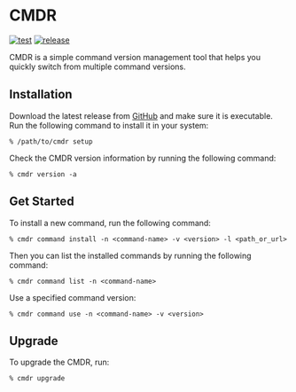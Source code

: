 # CMDR
[![test](https://github.com/MrLYC/cmdr/actions/workflows/unittest.yml/badge.svg)](https://github.com/MrLYC/cmdr/actions/workflows/unittest.yml) [![release](https://github.com/MrLYC/cmdr/actions/workflows/main.yml/badge.svg)](https://github.com/MrLYC/cmdr/actions/workflows/main.yml)

CMDR is a simple command version management tool that helps you quickly switch from multiple command versions.

## Installation
Download the latest release from [GitHub](https://github.com/MrLYC/cmdr/releases) and make sure it is executable.
Run the following command to install it in your system:
```shell
% /path/to/cmdr setup
```

Check the CMDR version information by running the following command:
```shell
% cmdr version -a
```

## Get Started
To install a new command, run the following command:
```shell
% cmdr command install -n <command-name> -v <version> -l <path_or_url>
```

Then you can list the installed commands by running the following command:
```shell
% cmdr command list -n <command-name>
```

Use a specified command version:
```shell
% cmdr command use -n <command-name> -v <version>
```

## Upgrade
To upgrade the CMDR, run:
```shell
% cmdr upgrade
```